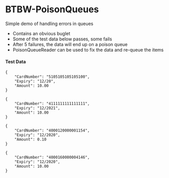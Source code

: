 # BTBW-PoisonQueues

Simple demo of handling errors in queues
- Contains an obvious buglet
- Some of the test data below passes, some fails
- After 5 failures, the data will end up on a poison queue
- PoisonQueueReader can be used to fix the data and re-queue the items

#### Test Data
```
{
    "CardNumber": "5105105105105100",
    "Expiry": "12/20",
    "Amount": 10.00
}
```
```
{
    "CardNumber": "4111111111111111",
    "Expiry": "12/2021",
    "Amount": 10.00
}
```
```
{
    "CardNumber": "4000120000001154",
    "Expiry": "12/2020",
    "Amount": 0.10
}
```
```
{
    "CardNumber": "4000160000004146",
    "Expiry": "12/2020",
    "Amount": 10.00
}
```
